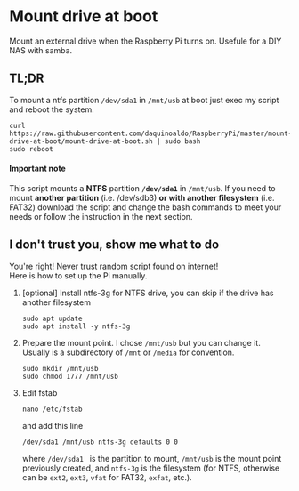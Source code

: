 # Mount drive at boot
Mount an external drive when the Raspberry Pi turns on. Usefule for a DIY NAS with samba.

## TL;DR
To mount a ntfs partition `/dev/sda1` in `/mnt/usb` at boot just exec my script and reboot the system.
```
curl https://raw.githubusercontent.com/daquinoaldo/RaspberryPi/master/mount-drive-at-boot/mount-drive-at-boot.sh | sudo bash
sudo reboot
```

#### Important note
This script mounts a **NTFS** partition **`/dev/sda1`** in `/mnt/usb`. If you need to mount **another partition** (i.e. /dev/sdb3) **or with another filesystem** (i.e. FAT32) download the script and change the bash commands to meet your needs or follow the instruction in the next section.


## I don't trust you, show me what to do
You're right! Never trust random script found on internet!  
Here is how to set up the Pi manually.

1. [optional] Install ntfs-3g for NTFS drive, you can skip if the drive has another filesystem
   ```
   sudo apt update
   sudo apt install -y ntfs-3g
   ```
2. Prepare the mount point. I chose `/mnt/usb` but you can change it. Usually is a subdirectory of `/mnt` or `/media` for convention.
   ```
   sudo mkdir /mnt/usb
   sudo chmod 1777 /mnt/usb
   ```
3. Edit fstab 
   ```
   nano /etc/fstab
   ```
   and add this line
   ```
   /dev/sda1 /mnt/usb ntfs-3g defaults 0 0
   ```
   where `/dev/sda1 ` is the partition to mount, `/mnt/usb` is the mount point previously created, and `ntfs-3g` is the filesystem (for NTFS, otherwise can be `ext2`, `ext3`, `vfat` for FAT32, `exfat`, etc.).
